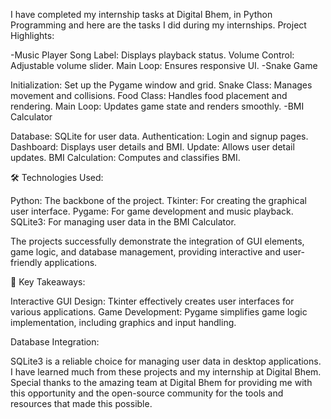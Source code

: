 I have completed my internship tasks at Digital Bhem, in Python Programming and here are the tasks I did during my internships.
Project Highlights:

-Music Player
Song Label: Displays playback status.
Volume Control: Adjustable volume slider.
Main Loop: Ensures responsive UI.
-Snake Game

Initialization: Set up the Pygame window and grid.
Snake Class: Manages movement and collisions.
Food Class: Handles food placement and rendering.
Main Loop: Updates game state and renders smoothly.
-BMI Calculator

Database: SQLite for user data.
Authentication: Login and signup pages.
Dashboard: Displays user details and BMI.
Update: Allows user detail updates.
BMI Calculation: Computes and classifies BMI.

🛠 Technologies Used:

Python: The backbone of the project.
Tkinter: For creating the graphical user interface.
Pygame: For game development and music playback.
SQLite3: For managing user data in the BMI Calculator.

The projects successfully demonstrate the integration of GUI elements, game logic, and database management, providing interactive and user-friendly applications.

🌟 Key Takeaways:

Interactive GUI Design: Tkinter effectively creates user interfaces for various applications.
Game Development: Pygame simplifies game logic implementation, including graphics and input handling.

Database Integration:

SQLite3 is a reliable choice for managing user data in desktop applications.
I have learned much from these projects and my internship at Digital Bhem. Special thanks to the amazing team at Digital Bhem for providing me with this opportunity and the open-source community for the tools and resources that made this possible.
